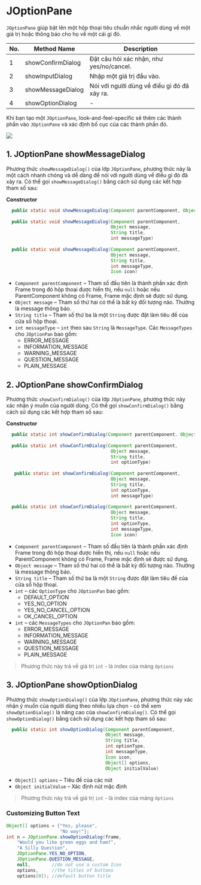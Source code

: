 # JOptionPane

`JOptionPane` giúp bật lên một hộp thoại tiêu chuẩn nhắc người dùng về một giá trị hoặc thông báo cho họ về một cái gì đó.

|No.|Method Name|Description|
| --- | --- | --- |
|1|showConfirmDialog|Đặt câu hỏi xác nhận, như yes/no/cancel.|
|2|showInputDialog|Nhập một giá trị đầu vào.|
|3|showMessageDialog|Nói với người dùng về điều gì đó đã xảy ra.|
|4|showOptionDialog|-|

Khi bạn tạo một `JOptionPane`, look-and-feel-specific sẽ thêm các thành phần vào `JOptionPane` và xác định bố cục của các thành phần đó.

![](https://github.com/AnhDT11/JavaDesktop-Course/blob/master/Images/IconJOptionPane.PNG)

## 1. JOptionPane showMessageDialog
Phương thức `showMessageDialog()` của lớp `JOptionPane`, phương thức này là một cách nhanh chóng và dễ dàng để nói với người dùng về điều gì đó đã xảy ra. Có thể gọi `showMessageDialog()` bằng cách sử dụng các kết hợp tham số sau:  

**Constructor**
```java
  public static void showMessageDialog(Component parentComponent, Object message)
  
  public static void showMessageDialog(Component parentComponent, 
                                       Object message,
                                       String title,
                                       int messageType)
  
  public static void showMessageDialog(Component parentComponent,
                                       Object message,
                                       String title,
                                       int messageType,
                                       Icon icon)
```

- `Component parentComponent` – Tham số đầu tiên là thành phần xác định Frame trong đó hộp thoại được hiển thị, nếu `null` hoặc nếu ParentComponent không có Frame, Frame mặc định sẽ được sử dụng.
- `Object message` – Tham số thứ hai có thể là bất kỳ đối tượng nào. Thường là message thông báo.
- `String title` – Tham số thứ ba là một `String` được đặt làm tiêu đề của cửa sổ hộp thoại.
- `int messageType` – `int` theo sau `String` là `MessageType`. Các `MessageTypes` cho `JOptionPan` bao gồm:  
  - ERROR_MESSAGE
  - INFORMATION_MESSAGE
  - WARNING_MESSAGE
  - QUESTION_MESSAGE
  - PLAIN_MESSAGE
  
## 2. JOptionPane showConfirmDialog
Phương thức `showConfirmDialog()` của lớp `JOptionPane`, phương thức này xác nhận ý muốn của người dùng. Có thể gọi `showConfirmDialog()` bằng cách sử dụng các kết hợp tham số sau:  

**Constructor**
```java
  public static int showConfirmDialog(Component parentComponent, Object message)
  
  public static int showConfirmDialog(Component parentComponent, 
                                       Object message,
                                       String title,
                                       int optionType)
                                       
   public static int showConfirmDialog(Component parentComponent,
                                       Object message,
                                       String title,
                                       int optionType,
                                       int messageType)
                                       
  public static int showConfirmDialog(Component parentComponent,
                                       Object message,
                                       String title,
                                       int optionType,
                                       int messageType,
                                       Icon icon)
```

- `Component parentComponent` – Tham số đầu tiên là thành phần xác định Frame trong đó hộp thoại được hiển thị, nếu `null` hoặc nếu ParentComponent không có Frame, Frame mặc định sẽ được sử dụng.
- `Object message` – Tham số thứ hai có thể là bất kỳ đối tượng nào. Thường là message thông báo.
- `String title` – Tham số thứ ba là một `String` được đặt làm tiêu đề của cửa sổ hộp thoại.
- `int` – các `OptionType` cho `JOptionPan` bao gồm:  
  - DEFAULT_OPTION
  - YES_NO_OPTION
  - YES_NO_CANCEL_OPTION
  - OK_CANCEL_OPTION
- `int` – các `MessageTypes` cho `JOptionPan` bao gồm:  
  - ERROR_MESSAGE
  - INFORMATION_MESSAGE
  - WARNING_MESSAGE
  - QUESTION_MESSAGE
  - PLAIN_MESSAGE
  
> Phương thức này trả về giá trị `int` - là index của mảng `Options`

## 3. JOptionPane showOptionDialog
Phương thức `showOptionDialog()` của lớp `JOptionPane`, phương thức này xác nhận ý muốn của người dùng theo nhiều lựa chọn - có thể xem `showOptionDialog()` là nâng cao của `showConfirmDialog()`. Có thể gọi `showOptionDialog()` bằng cách sử dụng các kết hợp tham số sau:

```java
  public static int showOptionDialog(Component parentComponent,
                                     Object message,
                                     String title,
                                     int optionType,
                                     int messageType,
                                     Icon icon,
                                     Object[] options,
                                     Object initialValue)
```

- `Object[] options` – Tiêu đề của các nút
- `Object initialValue` – Xác định nút mặc định

> Phương thức này trả về giá trị `int` - là index của mảng `Options`

### Customizing Button Text
```java
Object[] options = {"Yes, please",
                    "No way!"};
int n = JOptionPane.showOptionDialog(frame,
    "Would you like green eggs and ham?",
    "A Silly Question",
    JOptionPane.YES_NO_OPTION,
    JOptionPane.QUESTION_MESSAGE,
    null,        //do not use a custom Icon
    options,     //the titles of buttons
    options[0]); //default button title
```
